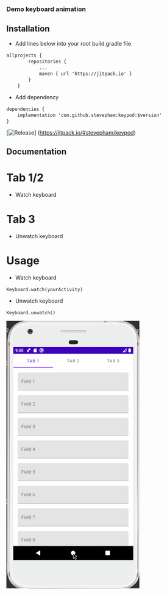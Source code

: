 ### Demo keyboard animation

## Installation
- Add lines below into your root build.gradle file
```
allprojects {
		repositories {
			...
			maven { url 'https://jitpack.io' }
		}
	}
```

- Add dependency
```
dependencies {
    implementation 'com.github.stevepham:keypod:$version'
}
```

[![Release](https://jitpack.io/v/stevepham/keypod.svg)]
(https://jitpack.io/#stevepham/keypod)

## Documentation
# Tab 1/2
- Watch keyboard

# Tab 3
- Unwatch keyboard

# Usage
- Watch keyboard
```
Keyboard.watch(yourActivity)
```

- Unwatch keyboard
```
Keyboard.unwatch()
```

![Demonstrate keyboard animation](keyboard.gif)